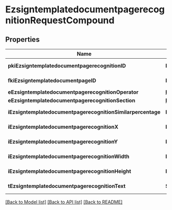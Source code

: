 # EzsigntemplatedocumentpagerecognitionRequestCompound

## Properties
Name | Type | Description | Notes
------------ | ------------- | ------------- | -------------
**pkiEzsigntemplatedocumentpagerecognitionID** | **Int** | The unique ID of the Ezsigntemplatedocumentpagerecognition | [optional] 
**fkiEzsigntemplatedocumentpageID** | **Int** | The unique ID of the Ezsigntemplatedocumentpage | 
**eEzsigntemplatedocumentpagerecognitionOperator** | [**FieldEEzsigntemplatedocumentpagerecognitionOperator**](FieldEEzsigntemplatedocumentpagerecognitionOperator.md) |  | 
**eEzsigntemplatedocumentpagerecognitionSection** | [**FieldEEzsigntemplatedocumentpagerecognitionSection**](FieldEEzsigntemplatedocumentpagerecognitionSection.md) |  | 
**iEzsigntemplatedocumentpagerecognitionSimilarpercentage** | **Int** | The similarpercentage of the Ezsigntemplatedocumentpagerecognition | [optional] 
**iEzsigntemplatedocumentpagerecognitionX** | **Int** | The x of the Ezsigntemplatedocumentpagerecognition | [optional] 
**iEzsigntemplatedocumentpagerecognitionY** | **Int** | The y of the Ezsigntemplatedocumentpagerecognition | [optional] 
**iEzsigntemplatedocumentpagerecognitionWidth** | **Int** | The width of the Ezsigntemplatedocumentpagerecognition | [optional] 
**iEzsigntemplatedocumentpagerecognitionHeight** | **Int** | The height of the Ezsigntemplatedocumentpagerecognition | [optional] 
**tEzsigntemplatedocumentpagerecognitionText** | **String** | The text of the Ezsigntemplatedocumentpagerecognition | 

[[Back to Model list]](../README.md#documentation-for-models) [[Back to API list]](../README.md#documentation-for-api-endpoints) [[Back to README]](../README.md)


